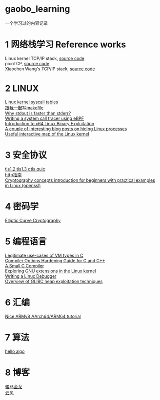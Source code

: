 # gaobo_learning
一个学习过的内容记录


# 1 网络栈学习 Reference works
Linux kernel TCP/IP stack, [source code](https://git.kernel.org/pub/scm/linux/kernel/git/torvalds/linux.git/tree/net/ipv4 "linux kernel")   
picoTCP, [source code](https://github.com/tass-belgium/picotcp "")   
Xiaochen Wang's TCP/IP stack, [source code](https://github.com/chobits/tapip "")

# 2 LINUX
[Linux kernel syscall tables](https://syscalls.mebeim.net/ "")  
[跟我一起写makefile](https://seisman.github.io/how-to-write-makefile/variables.html "")  
[Why stdout is faster than stderr?](https://blog.orhun.dev/stdout-vs-stderr/ "")  
[Writing a system call tracer using eBPF](https://sh4dy.com/2024/08/03/beetracer/ "")  
[Introduction to x64 Linux Binary Exploitation](https://valsamaras.medium.com/introduction-to-x64-linux-binary-exploitation-part-1-14ad4a27aeef)  
[A couple of interesting blog posts on hiding Linux processes](https://dfir.ch/posts/slash-proc/)  
[Useful interactive map of the Linux kernel]( https://makelinux.github.io/kernel/map/)



# 3 安全协议
[tls1.2 tls1.3 dtls quic](https://xargs.org/ "")  
[http指南](https://developer.mozilla.org/zh-CN/docs/Web/HTTP)  
[Cryptography concepts introduction for beginners with practical examples in Linux \(openssl\)](https://sergioprado.blog/introduction-to-encryption-for-embedded-linux-developers/)  

# 4 密码学
[Elliptic Curve Cryptography](https://andrea.corbellini.name/2015/05/17/elliptic-curve-cryptography-a-gentle-introduction/ "")

# 5 编程语言
[Legitimate use-cases of VM types in C](https://web.archive.org/web/20230324122404/https://blog.joren.ga/vla-usecases "")   
[Compiler Options Hardening Guide for C and C++](https://best.openssf.org/Compiler-Hardening-Guides/Compiler-Options-Hardening-Guide-for-C-and-C++.html "")   
[A Small C Compiler](https://github.com/rui314/chibicc)   
[Exploring GNU extensions in the Linux kernel](https://maskray.me/blog/2024-05-12-exploring-gnu-extensions-in-linux-kernel)   
[Writing a Linux Debugger](https://blog.tartanllama.xyz/writing-a-linux-debugger-setup/)  
[Overview of GLIBC heap exploitation techniques](https://0x434b.dev/overview-of-glibc-heap-exploitation-techniques/)

# 6 汇编
[Nice ARMv8 AArch64/ARM64 tutorial](https://mariokartwii.com/armv8/)  


# 7 算法
[hello algo](https://www.hello-algo.com/ "") 

# 8 博客
[骏马金龙](https://junmajinlong.github.io/shell/index/index.html "")  
[云风](https://blog.codingnow.com/ "") 
